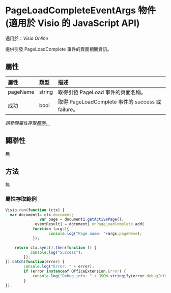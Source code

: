 ﻿# <a name="pageloadcompleteeventargs-object-javascript-api-for-visio"></a>PageLoadCompleteEventArgs 物件 (適用於 Visio 的 JavaScript API)

適用於：_Visio Online_

提供引發 PageLoadComplete 事件的頁面相關資訊。

## <a name="properties"></a>屬性

| 屬性	       | 類型	    |描述
|:---------------|:--------|:----------|
|pageName|string|取得引發 PageLoad 事件的頁面名稱。|
|成功|bool|取得 PageLoadComplete 事件的 success 或 failure。|

_請參閱屬性存取[範例。](#property-access-examples)_

## <a name="relationships"></a>關聯性
無

## <a name="methods"></a>方法
無

### <a name="property-access-examples"></a>屬性存取範例
```js
Visio.run(function (ctx) { 
  var document1= ctx.document;
               var page = document1.getActivePage();
             eventResult1 = document1.onPageLoadComplete.add(
            function (args){
                   console.log("Page name: "+args.pageName);
            });

    return ctx.sync().then(function () {
           console.log("Success");
        });
}).catch(function(error) {
        console.log("Error: " + error);
        if (error instanceof OfficeExtension.Error) {
            console.log("Debug info: " + JSON.stringify(error.debugInfo));
        }
});
```
